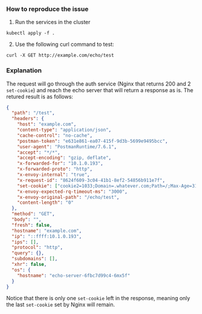 ### How to reproduce the issue

1. Run the services in the cluster

```
kubectl apply -f .
```

2. Use the following curl command to test:

```
curl -X GET http://example.com/echo/test
```

### Explanation

The request will go through the auth service (Nginx that returns 200 and 2 `set-cookie`) and reach the echo server that will return a response as is.
The retured result is as follows:

```json
{
  "path": "/test",
  "headers": {
    "host": "example.com",
    "content-type": "application/json",
    "cache-control": "no-cache",
    "postman-token": "e631e861-ea07-415f-9d3b-5699e9495bcc",
    "user-agent": "PostmanRuntime/7.6.1",
    "accept": "*/*",
    "accept-encoding": "gzip, deflate",
    "x-forwarded-for": "10.1.0.193",
    "x-forwarded-proto": "http",
    "x-envoy-internal": "true",
    "x-request-id": "8624f609-3c04-41b1-8ef2-54856b911e7f",
    "set-cookie": ["cookie2=1033;Domain=.whatever.com;Path=/;Max-Age=31536000"],
    "x-envoy-expected-rq-timeout-ms": "3000",
    "x-envoy-original-path": "/echo/test",
    "content-length": "0"
  },
  "method": "GET",
  "body": "",
  "fresh": false,
  "hostname": "example.com",
  "ip": "::ffff:10.1.0.193",
  "ips": [],
  "protocol": "http",
  "query": {},
  "subdomains": [],
  "xhr": false,
  "os": {
    "hostname": "echo-server-6fbc7d99c4-6mx5f"
  }
}
```

Notice that there is only one `set-cookie` left in the response, meaning only the last `set-cookie` set by Nginx will remain.
